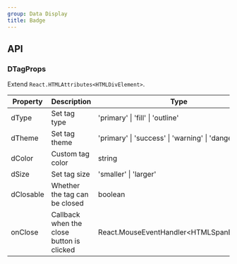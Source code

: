 ```yaml
---
group: Data Display
title: Badge
---
```


## API

### DTagProps

Extend `React.HTMLAttributes<HTMLDivElement>`.

<!-- prettier-ignore-start -->
| Property | Description | Type | Default | 
| --- | --- | --- | --- | 
| dType | Set tag type | 'primary' \| 'fill' \| 'outline' | 'primary' |
| dTheme | Set tag theme | 'primary' \| 'success' \| 'warning' \| 'danger' | - |
| dColor | Custom tag color | string | - |
| dSize | Set tag size | 'smaller' \| 'larger' | - |
| dClosable | Whether the tag can be closed | boolean | false |
| onClose | Callback when the close button is clicked | React.MouseEventHandler\<HTMLSpanElement\> | - |
<!-- prettier-ignore-end -->
